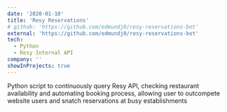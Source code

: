 ```yaml
---
date: '2020-01-10'
title: 'Resy Reservations'
# github: 'https://github.com/edmundj0/resy-reservations-bot'
external: 'https://github.com/edmundj0/resy-reservations-bot'
tech:
  - Python
  - Resy Internal API
company: ''
showInProjects: true
---
```


Python script to continuously query Resy API, checking restaurant availability and automating booking process, allowing user to outcompete website users and snatch reservations at busy establishments
